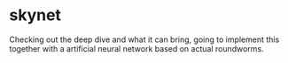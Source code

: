 skynet
======

Checking out the deep dive and what it can bring, going to implement this together with a artificial neural network based on actual roundworms. 
